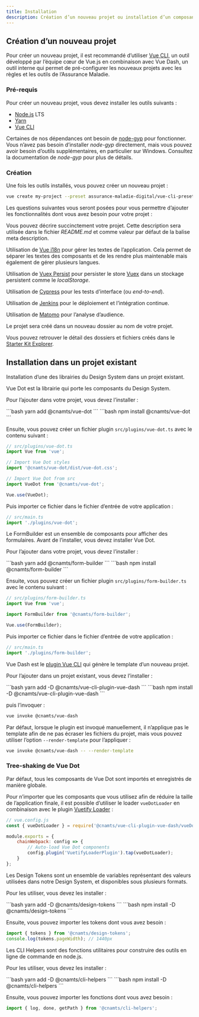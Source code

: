 ```yaml
---
title: Installation
description: Création d’un nouveau projet ou installation d’un composant du Design System dans un projet existant.
---
```


## Création d’un nouveau projet

Pour créer un nouveau projet, il est recommandé d’utiliser [Vue CLI](https://cli.vuejs.org/guide/installation.html), un outil développé par l’équipe cœur de Vue.js en combinaison avec Vue Dash, un outil interne qui permet de pré-configurer les nouveaux projets avec les règles et les outils de l’Assurance Maladie.

### Pré-requis

Pour créer un nouveau projet, vous devez installer les outils suivants :

- [Node.js](https://nodejs.org/) LTS
- [Yarn](https://classic.yarnpkg.com/)
- [Vue CLI](https://cli.vuejs.org/guide/installation.html)

Certaines de nos dépendances ont besoin de [node-gyp](https://github.com/nodejs/node-gyp#installation) pour fonctionner. Vous n’avez pas besoin d’installer *node-gyp* directement, mais vous pouvez avoir besoin d’outils supplémentaires, en particulier sur Windows. Consultez la documentation de *node-gyp* pour plus de détails.

### Création

Une fois les outils installés, vous pouvez créer un nouveau projet :

```bash
vue create my-project --preset assurance-maladie-digital/vue-cli-preset
```

Les questions suivantes vous seront posées pour vous permettre d’ajouter les fonctionnalités dont vous avez besoin pour votre projet :

<doc-expansion-panels class="mb-8">
<doc-expansion-panel label="Description du projet ?">

Vous pouvez décrire succinctement votre projet. Cette description sera utilisée dans le fichier *README.md* et comme valeur par défaut de la balise meta description.

</doc-expansion-panel>

<doc-expansion-panel label="Utiliser Vue i18n gérer les textes de l’application ?">

Utilisation de [Vue i18n](https://kazupon.github.io/vue-i18n/) pour gérer les textes de l’application. Cela permet de séparer les textes des composants et de les rendre plus maintenable mais également de gérer plusieurs langues.

</doc-expansion-panel>

<doc-expansion-panel label="Utiliser Vuex Persist pour persister le store ?">

Utilisation de [Vuex Persist](https://championswimmer.in/vuex-persist/) pour persister le store [Vuex](https://vuex.vuejs.org/) dans un stockage persistent comme le *localStorage*.

</doc-expansion-panel>

<doc-expansion-panel label="Utiliser Cypress pour les tests d’interface ?">

Utilisation de [Cypress](https://www.cypress.io/) pour les tests d’interface (ou *end-to-end*).

</doc-expansion-panel>

<doc-expansion-panel label="Utiliser la configuration Jenkins par défaut ?">

Utilisation de [Jenkins](https://www.jenkins.io/) pour le déploiement et l’intégration continue.

</doc-expansion-panel>

<doc-expansion-panel label="Utiliser Matomo pour l’analyse d’audience ?">

Utilisation de [Matomo](https://fr.matomo.org/) pour l’analyse d’audience.

</doc-expansion-panel>
</doc-expansion-panels>

<doc-alert type="info">
Le projet sera créé dans un nouveau dossier au nom de votre projet.
</doc-alert>

<doc-alert type="info">

Vous pouvez retrouver le détail des dossiers et fichiers créés dans le [Starter Kit Explorer](/starter-kit/explorer).

</doc-alert>

## Installation dans un projet existant

Installation d’une des librairies du Design System dans un projet existant.

<doc-tabs namespace="composants">
<doc-tab-item label="Vue Dot">

Vue Dot est la librairie qui porte les composants du Design System.

Pour l’ajouter dans votre projet, vous devez l’installer :

<doc-tabs code>
<doc-tab-item label="Yarn">
```bash
yarn add @cnamts/vue-dot
```
</doc-tab-item>

<doc-tab-item label="npm">
```bash
npm install @cnamts/vue-dot
```
</doc-tab-item>
</doc-tabs>

Ensuite, vous pouvez créer un fichier plugin `src/plugins/vue-dot.ts` avec le contenu suivant :

```ts
// src/plugins/vue-dot.ts
import Vue from 'vue';

// Import Vue Dot styles
import '@cnamts/vue-dot/dist/vue-dot.css';

// Import Vue Dot from src
import VueDot from '@cnamts/vue-dot';

Vue.use(VueDot);
```

Puis importer ce fichier dans le fichier d’entrée de votre application :

```ts
// src/main.ts
import './plugins/vue-dot';
```

</doc-tab-item>

<doc-tab-item label="Form Builder">

Le FormBuilder est un ensemble de composants pour afficher des formulaires. Avant de l’installer, vous devez installer Vue Dot.

Pour l’ajouter dans votre projet, vous devez l’installer :

<doc-tabs code>
<doc-tab-item label="Yarn">
```bash
yarn add @cnamts/form-builder
```
</doc-tab-item>

<doc-tab-item label="npm">
```bash
npm install @cnamts/form-builder
```
</doc-tab-item>
</doc-tabs>

Ensuite, vous pouvez créer un fichier plugin `src/plugins/form-builder.ts` avec le contenu suivant :

```ts
// src/plugins/form-builder.ts
import Vue from 'vue';

import FormBuilder from '@cnamts/form-builder';

Vue.use(FormBuilder);
```

Puis importer ce fichier dans le fichier d’entrée de votre application :

```ts
// src/main.ts
import './plugins/form-builder';
```
</doc-tab-item>

<doc-tab-item label="Vue Dash">

Vue Dash est le [plugin Vue CLI](https://cli.vuejs.org/guide/plugins-and-presets.html) qui génère le template d’un nouveau projet.

Pour l’ajouter dans un projet existant, vous devez l’installer :

<doc-tabs code>
<doc-tab-item label="Yarn">
```bash
yarn add -D @cnamts/vue-cli-plugin-vue-dash
```
</doc-tab-item>

<doc-tab-item label="npm">
```bash
npm install -D @cnamts/vue-cli-plugin-vue-dash
```
</doc-tab-item>
</doc-tabs>

puis l’invoquer :

```bash
vue invoke @cnamts/vue-dash
```

Par défaut, lorsque le plugin est invoqué manuellement, il n’applique pas le template afin de ne pas écraser les fichiers du projet, mais vous pouvez utiliser l’option `--render-template` pour l’appliquer :

```bash
vue invoke @cnamts/vue-dash -- --render-template
```

### Tree-shaking de Vue Dot

Par défaut, tous les composants de Vue Dot sont importés et enregistrés de manière globale.

Pour n’importer que les composants que vous utilisez afin de réduire la taille de l’application finale, il est possible d’utiliser le loader `vueDotLoader` en combinaison avec le plugin [Vuetify Loader](https://github.com/vuetifyjs/vuetify-loader) :

```js
// vue.config.js
const { vueDotLoader } = require('@cnamts/vue-cli-plugin-vue-dash/vueDotLoader');

module.exports = {
	chainWebpack: config => {
		// Auto-load Vue Dot components
		config.plugin('VuetifyLoaderPlugin').tap(vueDotLoader);
	}
};
```

</doc-tab-item>

<doc-tab-item label="Design Tokens">

Les Design Tokens sont un ensemble de variables représentant des valeurs utilisées dans notre Design System, et disponibles sous plusieurs formats.

Pour les utiliser, vous devez les installer :

<doc-tabs code>
<doc-tab-item label="Yarn">
```bash
yarn add -D @cnamts/design-tokens
```
</doc-tab-item>

<doc-tab-item label="npm">
```bash
npm install -D @cnamts/design-tokens
```
</doc-tab-item>
</doc-tabs>

Ensuite, vous pouvez importer les tokens dont vous avez besoin :

```ts
import { tokens } from '@cnamts/design-tokens';
console.log(tokens.pageWidth); // 1440px
```

</doc-tab-item>

<doc-tab-item label="CLI Helpers">

Les CLI Helpers sont des fonctions utilitaires pour construire des outils en ligne de commande en node.js.

Pour les utiliser, vous devez les installer :

<doc-tabs code>
<doc-tab-item label="Yarn">
```bash
yarn add -D @cnamts/cli-helpers
```
</doc-tab-item>

<doc-tab-item label="npm">
```bash
npm install -D @cnamts/cli-helpers
```
</doc-tab-item>
</doc-tabs>

Ensuite, vous pouvez importer les fonctions dont vous avez besoin :

```js
import { log, done, getPath } from '@cnamts/cli-helpers';
```

</doc-tab-item>

</doc-tabs>
